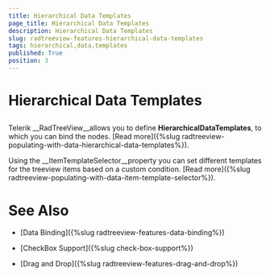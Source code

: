 ```yaml
---
title: Hierarchical Data Templates
page_title: Hierarchical Data Templates
description: Hierarchical Data Templates
slug: radtreeview-features-hierarchical-data-templates
tags: hierarchical,data,templates
published: True
position: 3
---
```


# Hierarchical Data Templates



## 

Telerik __RadTreeView__allows you to define __HierarchicalDataTemplates__, to which you can bind the nodes. [Read more]({%slug radtreeview-populating-with-data-hierarchical-data-templates%}).

Using the __ItemTemplateSelector__property you can set different templates for the treeview items based on a custom condition. [Read more]({%slug radtreeview-populating-with-data-item-template-selector%}).

# See Also

 * [Data Binding]({%slug radtreeview-features-data-binding%})

 * [CheckBox Support]({%slug check-box-support%})

 * [Drag and Drop]({%slug radtreeview-features-drag-and-drop%})
